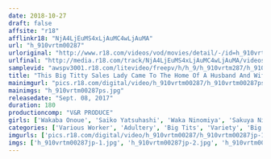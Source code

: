 ```yaml
---
date: 2018-10-27
draft: false
affsite: "r18"
afflinkr18: "NjA4LjEuMS4xLjAuMC4wLjAuMA"
url: "h_910vrtm00287"
urloriginal: "http://www.r18.com/videos/vod/movies/detail/-/id=h_910vrtm00287"
urlfinal: "http://media.r18.com/track/NjA4LjEuMS4xLjAuMC4wLjAuMA/videos/vod/movies/detail/-/id=h_910vrtm00287"
samplevid: "awspv3001.r18.com/litevideo/freepv/h/h_9/h_910vrtm287/h_910vrtm287_dmb_w.mp4"
title: "This Big Titty Sales Lady Came To The Home Of A Husband And Wife, And Now She's Quietly Tempting The Husband To Turn You On! Unable To Resist Her Luscious Tits, He Decides To Have Infidelity Sex! She Wants To Seal The Deal So Badly That She Unexpectedly Finds Herself Cumming Over And Over Again In Wild Ecstasy! 2"
mainimgurl: "pics.r18.com/digital/video/h_910vrtm00287/h_910vrtm00287ps.jpg"
mainimgs: "h_910vrtm00287ps.jpg"
releasedate: "Sept. 08, 2017"
duration: 180
productioncomp: "V&R PRODUCE"
girls: ['Wakaba Onoue', 'Saiko Yatsuhashi', 'Waka Ninomiya', 'Sakuya Nishizono']
categories: ['Various Worker', 'Adultery', 'Big Tits', 'Variety', 'Big Tits Lover', 'Cowgirl', 'Cheating Wife', 'Titty Fuck', 'Hi-Def']
imgurls: ['pics.r18.com/digital/video/h_910vrtm00287/h_910vrtm00287jp-1.jpg', 'pics.r18.com/digital/video/h_910vrtm00287/h_910vrtm00287jp-2.jpg', 'pics.r18.com/digital/video/h_910vrtm00287/h_910vrtm00287jp-3.jpg', 'pics.r18.com/digital/video/h_910vrtm00287/h_910vrtm00287jp-4.jpg', 'pics.r18.com/digital/video/h_910vrtm00287/h_910vrtm00287jp-5.jpg', 'pics.r18.com/digital/video/h_910vrtm00287/h_910vrtm00287jp-6.jpg', 'pics.r18.com/digital/video/h_910vrtm00287/h_910vrtm00287jp-7.jpg', 'pics.r18.com/digital/video/h_910vrtm00287/h_910vrtm00287jp-8.jpg', 'pics.r18.com/digital/video/h_910vrtm00287/h_910vrtm00287jp-9.jpg', 'pics.r18.com/digital/video/h_910vrtm00287/h_910vrtm00287jp-10.jpg', 'pics.r18.com/digital/video/h_910vrtm00287/h_910vrtm00287jp-11.jpg', 'pics.r18.com/digital/video/h_910vrtm00287/h_910vrtm00287jp-12.jpg', 'pics.r18.com/digital/video/h_910vrtm00287/h_910vrtm00287jp-13.jpg', 'pics.r18.com/digital/video/h_910vrtm00287/h_910vrtm00287jp-14.jpg', 'pics.r18.com/digital/video/h_910vrtm00287/h_910vrtm00287jp-15.jpg', 'pics.r18.com/digital/video/h_910vrtm00287/h_910vrtm00287jp-16.jpg', 'pics.r18.com/digital/video/h_910vrtm00287/h_910vrtm00287jp-17.jpg', 'pics.r18.com/digital/video/h_910vrtm00287/h_910vrtm00287jp-18.jpg', 'pics.r18.com/digital/video/h_910vrtm00287/h_910vrtm00287jp-19.jpg', 'pics.r18.com/digital/video/h_910vrtm00287/h_910vrtm00287jp-20.jpg']
imgs: ['h_910vrtm00287jp-1.jpg', 'h_910vrtm00287jp-2.jpg', 'h_910vrtm00287jp-3.jpg', 'h_910vrtm00287jp-4.jpg', 'h_910vrtm00287jp-5.jpg', 'h_910vrtm00287jp-6.jpg', 'h_910vrtm00287jp-7.jpg', 'h_910vrtm00287jp-8.jpg', 'h_910vrtm00287jp-9.jpg', 'h_910vrtm00287jp-10.jpg', 'h_910vrtm00287jp-11.jpg', 'h_910vrtm00287jp-12.jpg', 'h_910vrtm00287jp-13.jpg', 'h_910vrtm00287jp-14.jpg', 'h_910vrtm00287jp-15.jpg', 'h_910vrtm00287jp-16.jpg', 'h_910vrtm00287jp-17.jpg', 'h_910vrtm00287jp-18.jpg', 'h_910vrtm00287jp-19.jpg', 'h_910vrtm00287jp-20.jpg']
---
```

